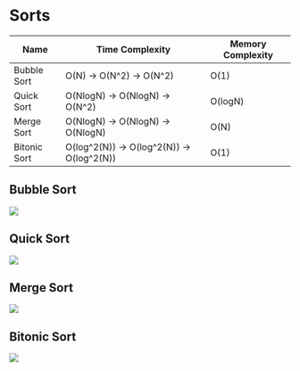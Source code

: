 # Sorts
| Name | Time Complexity| Memory Complexity |
|------|----------------|-------------------|
| Bubble Sort | O(N) -> O(N^2) -> O(N^2) | O(1) |
| Quick Sort | O(NlogN) -> O(NlogN) -> O(N^2) | O(logN) |
| Merge Sort | O(NlogN) -> O(NlogN) -> O(NlogN) | O(N) |
| Bitonic Sort | O(log^2(N)) -> O(log^2(N)) -> O(log^2(N)) | O(1) |


## Bubble Sort
![](https://upload.wikimedia.org/wikipedia/commons/thumb/5/54/Sorting_bubblesort_anim.gif/250px-Sorting_bubblesort_anim.gif)

## Quick Sort
![](https://upload.wikimedia.org/wikipedia/commons/6/6a/Sorting_quicksort_anim.gif)

## Merge Sort
![](https://media.proglib.io/wp-uploads/-000//1/596b722dc99d1_3qHz285.gif)

## Bitonic Sort
![](https://upload.wikimedia.org/wikipedia/commons/thumb/b/bd/BitonicSort1.svg/1686px-BitonicSort1.svg.png)
